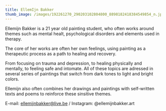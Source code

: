 ```yaml
---
title: EllemIjn Bakker
thumb_image: /images/192261270_290203102804800_8898182418384549854_n.jpg
---
```

Ellemijn Bakker is a 21 year old painting student, who often works around themes such as mental healt, psychological disorders and elements used in therapy. 

The core of her works are often her own feelings, using painting as a therapeutic process as a path to healing and recovery. 

From focusing on trauma and depression, to healing physically and mentally, to feeling safe and intomate. All of these topics are adressed in several series of paintings that switch from dark tones to light and bright colors. 

Ellemijn also often combines her drawings and paintings with self-written texts and poems to reinforce these sinsitive themes. 



E-mail: ellemijnbakker@live.be / Instagram: @ellemijnbakker.art